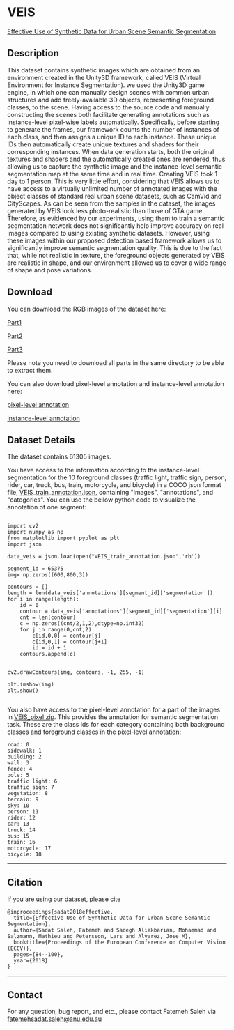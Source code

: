 # VEIS
[Effective Use of Synthetic Data for Urban Scene Semantic Segmentation](http://openaccess.thecvf.com/content_ECCV_2018/papers/Fatemeh_Sadat_Saleh_Effective_Use_of_ECCV_2018_paper.pdf)
[](git.png)
## Description

This dataset contains synthetic images which are obtained from an environment created in the Unity3D framework, called VEIS (Virtual Environment for Instance Segmentation).
we used the Unity3D game engine, in which one can manually design scenes with common urban structures and add freely-available 3D objects, representing foreground classes, to the scene.
Having access to the source code and manually constructing the scenes both facilitate generating annotations such as instance-level pixel-wise labels automatically. Specifically, before starting to generate the frames, our framework counts the number of instances of each class, and then assigns a unique ID to each instance. These unique IDs then automatically create unique textures and shaders for their corresponding instances. When data generation starts, both the original textures and shaders and the automatically created ones are rendered, thus allowing us to capture the synthetic image and the instance-level semantic segmentation map at the same time and in real time. Creating VEIS took 1 day to 1 person. This is very little effort, considering that VEIS allows us to have access to a virtually unlimited number of annotated images with the object classes of standard real urban scene datasets, such as CamVid and CityScapes.
As can be seen from the samples in the dataset, the images generated by VEIS look less photo-realistic than those of GTA game. Therefore, as evidenced by our experiments, using them to train a semantic segmentation network does not
significantly help improve accuracy on real images compared to using existing synthetic datasets. However, using these images within our proposed detection based framework allows us to significantly improve semantic segmentation quality.
This is due to the fact that, while not realistic in texture, the foreground objects generated by VEIS are realistic in shape, and our environment allowed us to cover a wide range of shape and pose variations.

## Download
You can download the RGB images of the dataset here:

[Part1](https://drive.google.com/file/d/1S2NgEEdV51vopU_33x_8mTx_D03X3Y-e/view?usp=sharing)

[Part2](https://drive.google.com/file/d/1h-PqddcVCeyQ-iccwDog6zMXzbuwDOvp/view?usp=sharing)

[Part3](https://drive.google.com/file/d/1R7lnkf1qk9NOskZf_hXJY6YKeVgW1ZLV/view?usp=sharing)

Please note you need to download all parts in the same directory to be able to extract them.

You can also download pixel-level annotation and instance-level annotation here:

[pixel-level annotation](https://drive.google.com/file/d/1AWKETfGribuX6lB_msvaQBA6cyU6wbX3/view?usp=sharing)

[instance-level annotation](https://drive.google.com/file/d/1K1CBkilDQFJX0uNkazEK5RTZ8EOXG4lh/view?usp=sharing)
## Dataset Details
The dataset contains 61305 images. 


You have access to the information according to the instance-level segmentation for the 10 foreground classes (traffic light, traffic sign, person, rider, car, truck, bus, train, motorcycle, and bicycle) in a COCO json format file, [VEIS_train_annotation.json](https://drive.google.com/file/d/1K1CBkilDQFJX0uNkazEK5RTZ8EOXG4lh/view?usp=sharing), containing "images", "annotations", and "categories".
You can use the bellow python code to visualize the annotation of one segment:

```

import cv2
import numpy as np
from matplotlib import pyplot as plt
import json

data_veis = json.load(open("VEIS_train_annotation.json",'rb'))

segment_id = 65375 
img= np.zeros((600,800,3))

contours = []
length = len(data_veis['annotations'][segment_id]['segmentation'])
for i in range(length):
    id = 0
    contour = data_veis['annotations'][segment_id]['segmentation'][i]
    cnt = len(contour)
    c = np.zeros((cnt/2,1,2),dtype=np.int32)
    for j in range(0,cnt,2):
        c[id,0,0] = contour[j]
        c[id,0,1] = contour[j+1]
        id = id + 1
    contours.append(c)


cv2.drawContours(img, contours, -1, 255, -1)

plt.imshow(img)
plt.show()


```

You also have access to the pixel-level annotation for a part of the images in [VEIS_pixel.zip](https://drive.google.com/file/d/1AWKETfGribuX6lB_msvaQBA6cyU6wbX3/view?usp=sharing). This provides the annotation for semantic segmentation task.
These are the class ids for each category containing both background classes and foreground classes in the pixel-level annotation:
```
road: 0
sidewalk: 1
building: 2
wall: 3
fence: 4
pole: 5
traffic light: 6
traffic sign: 7
vegetation: 8
terrain: 9
sky: 10
person: 11
rider: 12
car: 13
truck: 14
bus: 15
train: 16
motorcycle: 17
bicycle: 18
```


---
## Citation
If you are using our dataset, please cite
```
@inproceedings{sadat2018effective,
  title={Effective Use of Synthetic Data for Urban Scene Semantic Segmentation},
  author={Sadat Saleh, Fatemeh and Sadegh Aliakbarian, Mohammad and Salzmann, Mathieu and Petersson, Lars and Alvarez, Jose M},
  booktitle={Proceedings of the European Conference on Computer Vision (ECCV)},
  pages={84--100},
  year={2018}
}
```

---
## Contact
For any question, bug report, and etc., please contact Fatemeh Saleh via fatemehsadat.saleh@anu.edu.au
